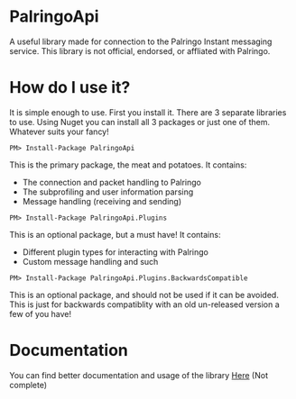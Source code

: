 # PalringoApi
A useful library made for connection to the Palringo Instant messaging service.
This library is not official, endorsed, or affliated with Palringo.

# How do I use it?
It is simple enough to use. First you install it. There are 3 separate libraries to use.
Using Nuget you can install all 3 packages or just one of them. Whatever suits your fancy!

```
PM> Install-Package PalringoApi
```
This is the primary package, the meat and potatoes.
It contains:
* The connection and packet handling to Palringo
* The subprofiling and user information parsing
* Message handling (receiving and sending)

```
PM> Install-Package PalringoApi.Plugins
```
This is an optional package, but a must have!
It contains:
* Different plugin types for interacting with Palringo
* Custom message handling and such

```
PM> Install-Package PalringoApi.Plugins.BackwardsCompatible
```
This is an optional package, and should not be used if it can be avoided.
This is just for backwards compatiblity with an old un-released version a few of you have!

# Documentation
You can find better documentation and usage of the library [Here](http://docs.dontpanicitscool.org/palringo) (Not complete)


